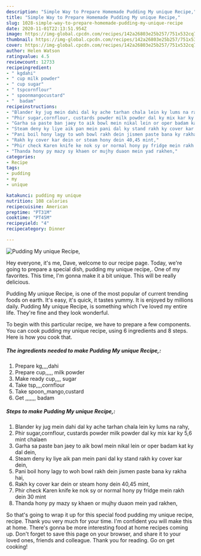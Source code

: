 ```yaml
---
description: "Simple Way to Prepare Homemade Pudding My unique Recipe,"
title: "Simple Way to Prepare Homemade Pudding My unique Recipe,"
slug: 1028-simple-way-to-prepare-homemade-pudding-my-unique-recipe
date: 2020-11-01T22:13:51.954Z
image: https://img-global.cpcdn.com/recipes/142a26803e25b257/751x532cq70/pudding-my-unique-recipe-recipe-main-photo.jpg
thumbnail: https://img-global.cpcdn.com/recipes/142a26803e25b257/751x532cq70/pudding-my-unique-recipe-recipe-main-photo.jpg
cover: https://img-global.cpcdn.com/recipes/142a26803e25b257/751x532cq70/pudding-my-unique-recipe-recipe-main-photo.jpg
author: Helen Watson
ratingvalue: 4.5
reviewcount: 12733
recipeingredient:
- " kgdahi"
- " cup milk powder"
- " cup sugar"
- " tspcornflour"
- " spoonmangocustard"
- "  badam"
recipeinstructions:
- "Blander ky jug mein dahi dal ky ache tarhan chala lein ky lums na rahy,"
- "Phir sugar,cornflour, custards powder milk powder dal ky mix kar ky 5,6 mint chalaen"
- "Garha sa paste ban jaey to aik bowl mein nikal lein or oper badam kat ky dal dein,"
- "Steam deny ky liye aik pan mein pani dal ky stand rakh ky cover kar dein,"
- "Pani boil hony lagy to woh bowl rakh dein jismen paste bana ky rakha hai,"
- "Rakh ky cover kar dein or steam hony dein 40,45 mint,"
- "Phir check Karen knife ke nok sy or normal hony py fridge mein rakh dein 30 mint"
- "Thanda hony py mazy sy khaen or mujhy duaon mein yad rakhen,"
categories:
- Recipe
tags:
- pudding
- my
- unique

katakunci: pudding my unique 
nutrition: 108 calories
recipecuisine: American
preptime: "PT31M"
cooktime: "PT45M"
recipeyield: "4"
recipecategory: Dinner

---
```



![Pudding My unique Recipe,](https://img-global.cpcdn.com/recipes/142a26803e25b257/751x532cq70/pudding-my-unique-recipe-recipe-main-photo.jpg)

Hey everyone, it's me, Dave, welcome to our recipe page. Today, we're going to prepare a special dish, pudding my unique recipe,. One of my favorites. This time, I'm gonna make it a bit unique. This will be really delicious.



Pudding My unique Recipe, is one of the most popular of current trending foods on earth. It's easy, it's quick, it tastes yummy. It is enjoyed by millions daily. Pudding My unique Recipe, is something which I've loved my entire life. They're fine and they look wonderful.


To begin with this particular recipe, we have to prepare a few components. You can cook pudding my unique recipe, using 6 ingredients and 8 steps. Here is how you cook that.

<!--inarticleads1-->

##### The ingredients needed to make Pudding My unique Recipe,:

1. Prepare  kg,,,,dahi
1. Prepare  cup,,,,, milk powder
1. Make ready  cup,,,, sugar
1. Take  tsp,,,,cornflour
1. Take  spoon,,mango,custard
1. Get  ,,,,,,, badam




<!--inarticleads2-->

##### Steps to make Pudding My unique Recipe,:

1. Blander ky jug mein dahi dal ky ache tarhan chala lein ky lums na rahy,
1. Phir sugar,cornflour, custards powder milk powder dal ky mix kar ky 5,6 mint chalaen
1. Garha sa paste ban jaey to aik bowl mein nikal lein or oper badam kat ky dal dein,
1. Steam deny ky liye aik pan mein pani dal ky stand rakh ky cover kar dein,
1. Pani boil hony lagy to woh bowl rakh dein jismen paste bana ky rakha hai,
1. Rakh ky cover kar dein or steam hony dein 40,45 mint,
1. Phir check Karen knife ke nok sy or normal hony py fridge mein rakh dein 30 mint
1. Thanda hony py mazy sy khaen or mujhy duaon mein yad rakhen,




So that's going to wrap it up for this special food pudding my unique recipe, recipe. Thank you very much for your time. I'm confident you will make this at home. There's gonna be more interesting food at home recipes coming up. Don't forget to save this page on your browser, and share it to your loved ones, friends and colleague. Thank you for reading. Go on get cooking!
